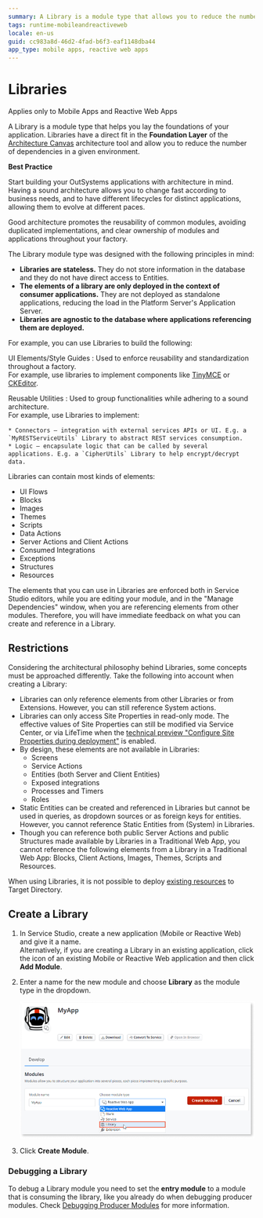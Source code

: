 ```yaml
---
summary: A Library is a module type that allows you to reduce the number of dependencies in a given environment.
tags: runtime-mobileandreactiveweb
locale: en-us
guid: cc983a8d-46d2-4fad-b6f3-eaf1148dba44
app_type: mobile apps, reactive web apps
---
```


# Libraries

<div class="info" markdown="1">

Applies only to Mobile Apps and Reactive Web Apps

</div>

A Library is a module type that helps you lay the foundations of your application. Libraries have a direct fit in the **Foundation Layer** of the [Architecture Canvas](https://success.outsystems.com/Support/Enterprise_Customers/Maintenance_and_Operations/Designing_the_Architecture_of_Your_OutSystems_Applications/The_Architecture_Canvas) architecture tool and allow you to reduce the number of dependencies in a given environment.

<div class="info" markdown="1">

**Best Practice**

Start building your OutSystems applications with architecture in mind. Having a sound architecture allows you to change fast according to business needs, and to have different lifecycles for distinct applications, allowing them to evolve at different paces.

Good architecture promotes the reusability of common modules, avoiding duplicated implementations, and clear ownership of modules and applications throughout your factory.

</div>

The Library module type was designed with the following principles in mind:

* **Libraries are stateless.** They do not store information in the database and they do not have direct access to Entities.
* **The elements of a library are only deployed in the context of consumer applications.** They are not deployed as standalone applications, reducing the load in the Platform Server's Application Server.
* **Libraries are agnostic to the database where applications referencing them are deployed.**

For example, you can use Libraries to build the following:

UI Elements/Style Guides
:   Used to enforce reusability and standardization throughout a factory.  
    For example, use libraries to implement components like [TinyMCE](https://www.outsystems.com/forge/component-overview/1263/inputtotinymce) or [CKEditor](https://www.outsystems.com/forge/component-overview/97/ckeditor).
    
Reusable Utilities
:   Used to group functionalities while adhering to a sound architecture.  
    For example, use Libraries to implement:
    
    * Connectors — integration with external services APIs or UI. E.g. a `MyRESTServiceUtils` Library to abstract REST services consumption.
    * Logic — encapsulate logic that can be called by several applications. E.g. a `CipherUtils` Library to help encrypt/decrypt data.

Libraries can contain most kinds of elements:

* UI Flows
* Blocks
* Images
* Themes
* Scripts
* Data Actions
* Server Actions and Client Actions
* Consumed Integrations
* Exceptions
* Structures
* Resources

The elements that you can use in Libraries are enforced both in Service Studio editors, while you are editing your module, and in the "Manage Dependencies" window, when you are referencing elements from other modules. Therefore, you will have immediate feedback on what you can create and reference in a Library.

## Restrictions

Considering the architectural philosophy behind Libraries, some concepts must be approached differently. Take the following into account when creating a Library:

* Libraries can only reference elements from other Libraries or from Extensions. However, you can still reference System actions.
* Libraries can only access Site Properties in read-only mode. The effective values of Site Properties can still be modified via Service Center, or via LifeTime when the [technical preview "Configure Site Properties during deployment"](../../managing-the-applications-lifecycle/deploy-applications/tp-configure-site-properties-during-deploy.md) is enabled.
* By design, these elements are not available in Libraries:
    * Screens
    * Service Actions
    * Entities (both Server and Client Entities)
    * Exposed integrations
    * Processes and Timers
    * Roles
* Static Entities can be created and referenced in Libraries but cannot be used in queries, as dropdown sources or as foreign keys for entities. However, you cannot reference Static Entities from (System) in Libraries.
* Though you can reference both public Server Actions and public Structures made available by Libraries in a Traditional Web App, you cannot reference the following elements from a Library in a Traditional Web App: Blocks, Client Actions, Images, Themes, Scripts and Resources.

<div class="info" markdown="1">

When using Libraries, it is not possible to deploy [existing resources](../data/resources.md) to Target Directory.

</div>

## Create a Library

1. In Service Studio, create a new application (Mobile or Reactive Web) and give it a name.  
    Alternatively, if you are creating a Library in an existing application, click the icon of an existing Mobile or Reactive Web application and then click **Add Module**.

1. Enter a name for the new module and choose **Library** as the module type in the dropdown.

    ![](images/ss-create-library.png)

1. Click **Create Module**.

### Debugging a Library

To debug a Library module you need to set the **entry module** to a module that is consuming the library, like you already do when debugging producer modules. Check [Debugging Producer Modules](../troubleshoot/debug/debug-producer-modules.md) for more information.
